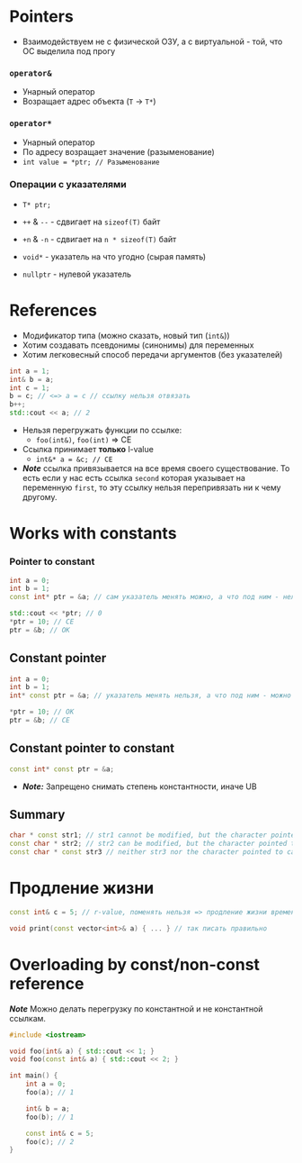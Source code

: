 # Pointers
- Взаимодействуем не с физической ОЗУ, а с виртуальной - той, что ОС выделила под прогу

### `operator&`
- Унарный оператор
- Возращает адрес объекта (`T` -> `T*`)

### `operator*`
- Унарный оператор
- По адресу возращает значение (разыменование)
- `int value = *ptr; // Разыменование`

### Операции с указателями
- `T* ptr;`
- `++` & `--` - сдвигает на `sizeof(T)` байт
- `+n` & `-n` - сдвигает на `n * sizeof(T)` байт

- `void*` - указатель на что угодно (сырая память)
- `nullptr` - нулевой указатель

# References
- Модификатор типа (можно сказать, новый тип (`int&`))
- Хотим создавать псевдонимы (синонимы) для переменных
- Хотим легковесный способ передачи аргументов (без указателей)

```cpp
int a = 1;
int& b = a;
int c = 1;
b = c; // <=> a = c // ссылку нельзя отвязать
b++;
std::cout << a; // 2
```

- Нельзя перегружать функции по ссылке:
	- `foo(int&)`, `foo(int)` => CE
- Ссылка принимает **только** l-value
	- `int&* a = &c; // CE`
- _**Note**_ ссылка привязывается на все время своего существование. То есть если у нас есть ссылка `second` которая указывает на переменную `first`, то эту ссылку нельзя перепривязать ни к чему другому.

# Works with constants

### Pointer to constant
```cpp
int a = 0;
int b = 1;
const int* ptr = &a; // сам указатель менять можно, а что под ним - нельзя

std::cout << *ptr; // 0
*ptr = 10; // CE
ptr = &b; // OK
```

## Constant pointer

```cpp
int a = 0;
int b = 1;
int* const ptr = &a; // указатель менять нельзя, а что под ним - можно

*ptr = 10; // OK
ptr = &b; // CE
```

## Constant pointer to constant

```cpp
const int* const ptr = &a;
```

- _**Note:**_ Запрещено снимать степень константности, иначе UB

## Summary
```cpp
char * const str1; // str1 cannot be modified, but the character pointed to can
const char * str2; // str2 can be modified, but the character pointed to cannot
const char * const str3 // neither str3 nor the character pointed to can be modified.
```

# Продление жизни

```cpp
const int& c = 5; // r-value, поменять нельзя => продление жизни временному объекту "5"

void print(const vector<int>& a) { ... } // так писать правильно
```

# Overloading by const/non-const reference

_**Note**_ Можно делать перегрузку по константной и не константной ссылкам.

```cpp
#include <iostream>

void foo(int& a) { std::cout << 1; }
void foo(const int& a) { std::cout << 2; }

int main() {
	int a = 0;
	foo(a); // 1

	int& b = a;
	foo(b); // 1

	const int& c = 5;
	foo(c); // 2
}
```
